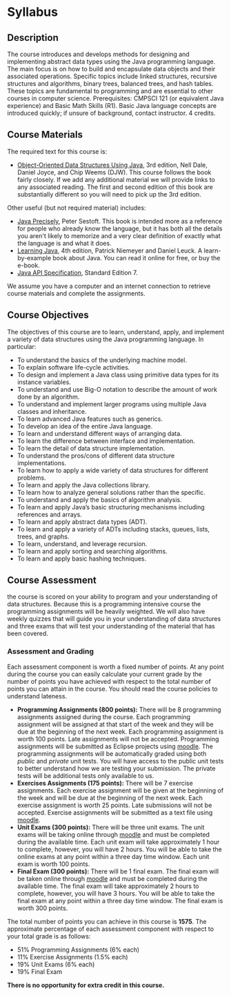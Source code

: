 # Syllabus

## Description

The course introduces and develops methods for designing and
implementing abstract data types using the Java programming
language. The main focus is on how to build and encapsulate data
objects and their associated operations. Specific topics include
linked structures, recursive structures and algorithms, binary trees,
balanced trees, and hash tables. These topics are fundamental to
programming and are essential to other courses in computer
science. Prerequisites: CMPSCI 121 (or equivalent Java experience) and
Basic Math Skills (R1). Basic Java language concepts are introduced
quickly; if unsure of background, contact instructor. 4 credits.

## Course Materials

The required text for this course is:

* [Object-Oriented Data Structures Using Java], 3rd edition, Nell
  Dale, Daniel Joyce, and Chip Weems (DJW). This course follows the
  book fairly closely. If we add any additional material we will
  provide links to any associated reading. The first and second
  edition of this book are substantially different so you will need to
  pick up the 3rd edition.

Other useful (but not required material) includes:

* [Java Precisely], Peter Sestoft. This book is intended more as a
  reference for people who already know the language, but it has both
  all the details you aren't likely to memorize and a very clear
  definition of exactly what the language is and what it does.
* [Learning Java], 4th edition, Patrick Niemeyer and Daniel Leuck. A
  learn-by-example book about Java. You can read it online for free,
  or buy the e-book.
* [Java API Specification], Standard Edition 7.

[Object-Oriented Data Structures Using Java]: http://www.amazon.com/Object-Oriented-Data-Structures-Using-Java/dp/1449613543/ref=pd_sim_b_2
[Java Precisely]: http://www.amazon.com/Java-Precisely-Peter-Sestoft/dp/0262693259
[Learning Java]: http://chimera.labs.oreilly.com/books/1234000001805
[Java API Specification]: http://docs.oracle.com/javase/7/docs/api/index.html

We assume you have a computer and an internet connection to retrieve
course materials and complete the assignments.

## Course Objectives

The objectives of this course are to learn, understand, apply, and
implement a variety of data structures using the Java programming
language. In particular:

* To understand the basics of the underlying machine model.
* To explain software life-cycle activities.
* To design and implement a Java class using primitive data types for its instance variables.
* To understand and use Big-O notation to describe the amount of work done by an algorithm.
* To understand and implement larger programs using multiple Java classes and inheritance.
* To learn advanced Java features such as generics.
* To develop an idea of the entire Java language.
* To learn and understand different ways of arranging data.
* To learn the difference between interface and implementation.
* To learn the detail of data structure implementation.
* To understand the pros/cons of different data structure implementations.
* To learn how to apply a wide variety of data structures for different problems.
* To learn and apply the Java collections library.
* To learn how to analyze general solutions rather than the specific.
* To understand and apply the basics of algorithm analysis.
* To learn and apply Java’s basic structuring mechanisms including references and arrays.
* To learn and apply abstract data types (ADT).
* To learn and apply a variety of ADTs including stacks, queues, lists, trees, and graphs.
* To learn, understand, and leverage recursion.
* To learn and apply sorting and searching algorithms.
* To learn and apply basic hashing techniques.

## Course Assessment

the course is scored on your ability to program and your understanding
of data structures. Because this is a programming intensive course the
programming assignments will be heavily weighted. We will also have
weekly quizzes that will guide you in your understanding of
data structures and three exams that will test your understanding of
the material that has been covered.

### Assessment and Grading

Each assessment component is worth a fixed number of points. At any
point during the course you can easily calculate your current grade by
the number of points you have achieved with respect to the total
number of points you can attain in the course. You should read the
course policies to understand lateness.

* **Programming Assignments (800 points):** There will be 8
  programming assignments assigned during the course. Each programming
  assignment will be assigned at that start of the week and they will
  be due at the beginning of the next week. Each programming
  assignment is worth 100 points. Late assignments will not be
  accepted. Programming assignments will be submitted as Eclipse
  projects using [moodle]. The programming assignments will be
  automatically graded using both *public* and *private* unit
  tests. You will have access to the public unit tests to better
  understand how we are testing your submission. The private tests
  will be additional tests only available to us.
* **Exercises Assignments (175 points):** There will be 7 exercise
  assignments. Each exercise assignment will be given at the beginning
  of the week and will be due at the beginning of the next week. Each
  exercise assignment is worth 25 points. Late submissions will not be
  accepted. Exercise assignments will be submitted as a text file
  using [moodle].
* **Unit Exams (300 points):** There will be three unit exams. The
  unit exams will be taking online through [moodle] and must be
  completed during the available time. Each unit exam will take
  approximately 1 hour to complete, however, you will have 2
  hours. You will be able to take the online exams at any point within
  a three day time window. Each unit exam is worth 100 points.
* **Final Exam (300 points):** There will be 1 final exam. The final
  exam will be taken online through [moodle] and must be completed
  during the available time. The final exam will take approximately 2
  hours to complete, however, you will have 3 hours. You will be able
  to take the final exam at any point within a three day time
  window. The final exam is worth 300 points.

The total number of points you can achieve in this course is
**1575**. The approximate percentage of each assessment component with
respect to your total grade is as follows:

* 51% Programming Assignments (6% each)
* 11% Exercise Assignments (1.5% each)
* 19% Unit Exams (6% each)
* 19% Final Exam

**There is no opportunity for extra credit in this course.**

[moodle]: https://moodle.umass.edu

